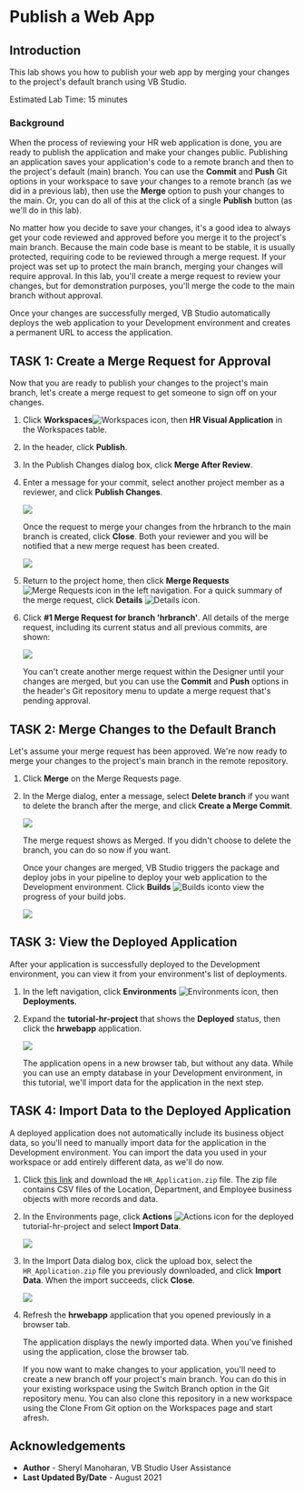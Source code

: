 # Publish a Web App

## Introduction

This lab shows you how to publish your web app by merging your changes to the project's default branch using VB Studio.

Estimated Lab Time: 15 minutes

### Background
When the process of reviewing your HR web application is done, you are ready to publish the application and make your changes public. Publishing an application saves your application's code to a remote branch and then to the project's default (main) branch. You can use the **Commit** and **Push** Git options in your workspace to save your changes to a remote branch (as we did in a previous lab), then use the **Merge** option to push your changes to the main. Or, you can do all of this at the click of a single **Publish** button (as we'll do in this lab).

No matter how you decide to save your changes, it's a good idea to always get your code reviewed and approved before you merge it to the project's main branch. Because the main code base is meant to be stable, it is usually protected, requiring code to be reviewed through a merge request. If your project was set up to protect the main branch, merging your changes will require approval. In this lab, you'll create a merge request to review your changes, but for demonstration purposes, you'll merge the code to the main branch without approval.

Once your changes are successfully merged, VB Studio automatically deploys the web application to your Development environment and creates a permanent URL to access the application.

## **TASK 1:** Create a Merge Request for Approval

Now that you are ready to publish your changes to the project's main branch, let's create a merge request to get someone to sign off on your changes.

1.  Click **Workspaces**![Workspaces icon](images/vbs_workspaces_icon.png), then **HR Visual Application** in the Workspaces table.
2.  In the header, click **Publish**.
3.  In the Publish Changes dialog box, click **Merge After Review**.
4.  Enter a message for your commit, select another project member as a reviewer, and click **Publish Changes**. 

    ![](images/create_mr.png)

    Once the request to merge your changes from the hrbranch to the main branch is created, click **Close**. Both your reviewer and you will be notified that a new merge request has been created.

    ![](images/create_mr_result.png)

5.  Return to the project home, then click **Merge Requests** ![Merge Requests icon](images/vbs_mergerequest_icon.png) in the left navigation. For a quick summary of the merge request, click **Details** ![Details icon](images/details_icon.png).
6.  Click **#1 Merge Request for branch 'hrbranch'**. All details of the merge request, including its current status and all previous commits, are shown:

    ![](images/create_mr_view.png)

    You can't create another merge request within the Designer until your changes are merged, but you can use the **Commit** and **Push** options in the header's Git repository menu to update a merge request that's pending approval.

## **TASK 2:** Merge Changes to the Default Branch

Let's assume your merge request has been approved. We're now ready to merge your changes to the project's main branch in the remote repository.

1.  Click **Merge** on the Merge Requests page.
2.  In the Merge dialog, enter a message, select **Delete branch** if you want to delete the branch after the merge, and click **Create a Merge Commit**.

    ![](images/merge_mr.png)

    The merge request shows as Merged. If you didn't choose to delete the branch, you can do so now if you want.

    Once your changes are merged, VB Studio triggers the package and deploy jobs in your pipeline to deploy your web application to the Development environment. Click **Builds** ![Builds
    icon](./img/vbs_builds_icon.png)to view the progress of your build jobs.

    ![](images/merge_mr_result.png)

## **TASK 3:** View the Deployed Application
After your application is successfully deployed to the Development environment, you can view it from your environment's list of deployments.

1.  In the left navigation, click **Environments** ![Environments icon](images/vbs_environments_icon.png), then **Deployments**.
2.  Expand the **tutorial-hr-project** that shows the **Deployed** status, then click the **hrwebapp** application.

    ![](images/deployed_application.png)

    The application opens in a new browser tab, but without any data. While you can use an empty database in your Development environment, in this tutorial, we'll import data for the application in the next step.

## **TASK 4:** Import Data to the Deployed Application
A deployed application does not automatically include its business object data, so you'll need to manually import data for the application in the Development environment. You can import the data you used in your workspace or add entirely different data, as we'll do now.

1.  Click [this link](./files/HR_Application.zip) and download the `HR_Application.zip` file. The zip file contains CSV files of the Location, Department, and Employee business objects with more records and data.
2.  In the Environments page, click **Actions** ![Actions icon](images/vbs_actions_icon.png) for the deployed tutorial-hr-project and select **Import Data**.

    ![](images/deployed_application_import_data.png)

3.  In the Import Data dialog box, click the upload box, select the `HR_Application.zip` file you previously downloaded, and click **Import Data**. When the import succeeds, click **Close**.

    ![](images/deployed_application_import_data_1.png)

4.  Refresh the **hrwebapp** application that you opened previously in a browser tab.

    The application displays the newly imported data. When you've finished using the application, close the browser tab.

    If you now want to make changes to your application, you'll need to create a new branch off your project's main branch. You can do this in your existing workspace using the Switch Branch option in the Git repository menu. You can also clone this repository in a new workspace using the Clone From Git option on the Workspaces page and start afresh.

## Acknowledgements
* **Author** - Sheryl Manoharan, VB Studio User Assistance
* **Last Updated By/Date** - August 2021

